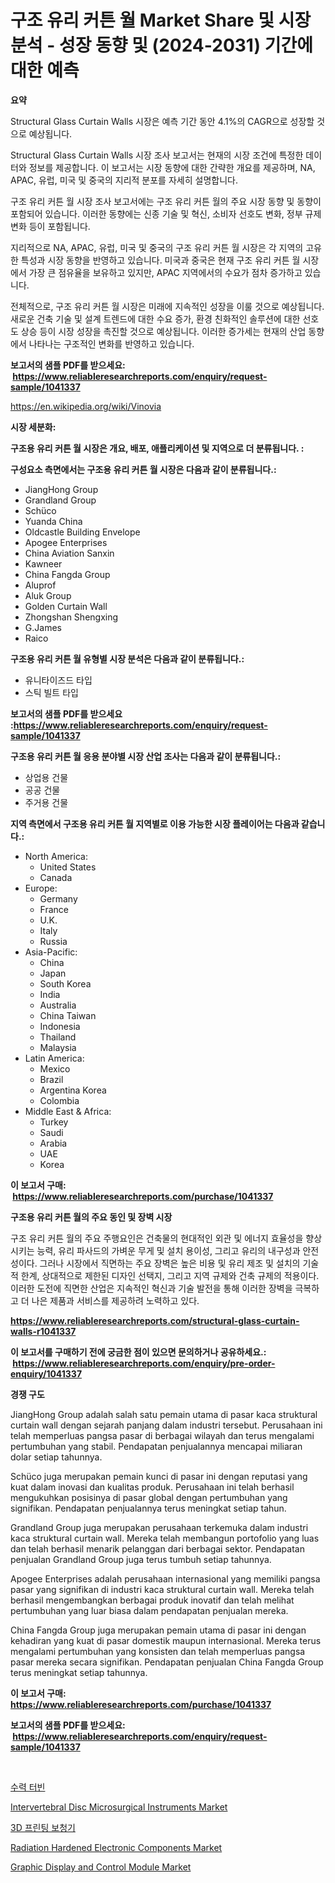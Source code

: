 <p><h1>구조 유리 커튼 월 Market Share 및 시장 분석 - 성장 동향 및 (2024-2031) 기간에 대한 예측</h1></p><p><strong>요약</strong></p>
<p><p>Structural Glass Curtain Walls 시장은 예측 기간 동안 4.1%의 CAGR으로 성장할 것으로 예상됩니다.</p><p>Structural Glass Curtain Walls 시장 조사 보고서는 현재의 시장 조건에 특정한 데이터와 정보를 제공합니다. 이 보고서는 시장 동향에 대한 간략한 개요를 제공하며, NA, APAC, 유럽, 미국 및 중국의 지리적 분포를 자세히 설명합니다.</p><p>구조 유리 커튼 월 시장 조사 보고서에는 구조 유리 커튼 월의 주요 시장 동향 및 동향이 포함되어 있습니다. 이러한 동향에는 신종 기술 및 혁신, 소비자 선호도 변화, 정부 규제 변화 등이 포함됩니다.</p><p>지리적으로 NA, APAC, 유럽, 미국 및 중국의 구조 유리 커튼 월 시장은 각 지역의 고유한 특성과 시장 동향을 반영하고 있습니다. 미국과 중국은 현재 구조 유리 커튼 월 시장에서 가장 큰 점유율을 보유하고 있지만, APAC 지역에서의 수요가 점차 증가하고 있습니다.</p><p>전체적으로, 구조 유리 커튼 월 시장은 미래에 지속적인 성장을 이룰 것으로 예상됩니다. 새로운 건축 기술 및 설계 트렌드에 대한 수요 증가, 환경 친화적인 솔루션에 대한 선호도 상승 등이 시장 성장을 촉진할 것으로 예상됩니다. 이러한 증가세는 현재의 산업 동향에서 나타나는 구조적인 변화를 반영하고 있습니다.</p></p>
<p><strong>보고서의 샘플 PDF를 받으세요: &nbsp;<a href="https://www.reliableresearchreports.com/enquiry/request-sample/1041337">https://www.reliableresearchreports.com/enquiry/request-sample/1041337</a></strong></p>
<p><a href="https://en.wikipedia.org/wiki/Vinovia">https://en.wikipedia.org/wiki/Vinovia</a></p>
<p><strong>시장 세분화:</strong></p>
<p><strong> 구조용 유리 커튼 월 시장은 개요, 배포, 애플리케이션 및 지역으로 더 분류됩니다. :</strong></p>
<p><strong>구성요소 측면에서는 구조용 유리 커튼 월 시장은 다음과 같이 분류됩니다.:</strong></p>
<p><ul><li>JiangHong Group</li><li>Grandland Group</li><li>Schüco</li><li>Yuanda China</li><li>Oldcastle Building Envelope</li><li>Apogee Enterprises</li><li>China Aviation Sanxin</li><li>Kawneer</li><li>China Fangda Group</li><li>Aluprof</li><li>Aluk Group</li><li>Golden Curtain Wall</li><li>Zhongshan Shengxing</li><li>G.James</li><li>Raico</li></ul></p>
<p><strong> 구조용 유리 커튼 월 유형별 시장 분석은 다음과 같이 분류됩니다.:</strong></p>
<p><ul><li>유니타이즈드 타입</li><li>스틱 빌트 타입</li></ul></p>
<p><strong>보고서의 샘플 PDF를 받으세요 :<a href="https://www.reliableresearchreports.com/enquiry/request-sample/1041337">https://www.reliableresearchreports.com/enquiry/request-sample/1041337</a></strong></p>
<p><strong> 구조용 유리 커튼 월 응용 분야별 시장 산업 조사는 다음과 같이 분류됩니다.:</strong></p>
<p><ul><li>상업용 건물</li><li>공공 건물</li><li>주거용 건물</li></ul></p>
<p><strong>지역 측면에서 구조용 유리 커튼 월 지역별로 이용 가능한 시장 플레이어는 다음과 같습니다.:</strong></p>
<p><ul>
    <li>
        North America:
        <ul>
            <li>United States</li>
            <li>Canada</li>
        </ul>
    </li>
    <li>
        Europe:
        <ul>
            <li>Germany</li>
            <li>France</li>
            <li>U.K.</li>
            <li>Italy</li>
            <li>Russia</li>
        </ul>
    </li>
    <li>
        Asia-Pacific:
        <ul>
            <li>China</li>
            <li>Japan</li>
            <li>South Korea</li>
            <li>India</li>
            <li>Australia</li>
            <li>China Taiwan</li>
            <li>Indonesia</li>
            <li>Thailand</li>
            <li>Malaysia</li>
        </ul>
    </li>
    <li>
        Latin America:
        <ul>
            <li>Mexico</li>
            <li>Brazil</li>
            <li>Argentina Korea</li>
            <li>Colombia</li>
        </ul>
    </li>
    <li>
        Middle East & Africa:
        <ul>
            <li>Turkey</li>
            <li>Saudi</li>
            <li>Arabia</li>
            <li>UAE</li>
            <li>Korea</li>
        </ul>
    </li>
    </ul></p>
<p><strong>이 보고서 구매: &nbsp;<a href="https://www.reliableresearchreports.com/purchase/1041337">https://www.reliableresearchreports.com/purchase/1041337</a></strong></p>
<p><strong>구조용 유리 커튼 월의 주요 동인 및 장벽 시장</strong></p>
<p><p>구조 유리 커튼 월의 주요 주행요인은 건축물의 현대적인 외관 및 에너지 효율성을 향상시키는 능력, 유리 파사드의 가벼운 무게 및 설치 용이성, 그리고 유리의 내구성과 안전성이다. 그러나 시장에서 직면하는 주요 장벽은 높은 비용 및 유리 제조 및 설치의 기술적 한계, 상대적으로 제한된 디자인 선택지, 그리고 지역 규제와 건축 규제의 적용이다. 이러한 도전에 직면한 산업은 지속적인 혁신과 기술 발전을 통해 이러한 장벽을 극복하고 더 나은 제품과 서비스를 제공하려 노력하고 있다.</p></p>
<p><strong><a href="https://www.reliableresearchreports.com/structural-glass-curtain-walls-r1041337">https://www.reliableresearchreports.com/structural-glass-curtain-walls-r1041337</a></strong></p>
<p><strong>이 보고서를 구매하기 전에 궁금한 점이 있으면 문의하거나 공유하세요.: &nbsp;<a href="https://www.reliableresearchreports.com/enquiry/pre-order-enquiry/1041337">https://www.reliableresearchreports.com/enquiry/pre-order-enquiry/1041337</a></strong></p>
<p><strong>경쟁 구도</strong></p>
<p><p>JiangHong Group adalah salah satu pemain utama di pasar kaca struktural curtain wall dengan sejarah panjang dalam industri tersebut. Perusahaan ini telah memperluas pangsa pasar di berbagai wilayah dan terus mengalami pertumbuhan yang stabil. Pendapatan penjualannya mencapai miliaran dolar setiap tahunnya.</p><p>Schüco juga merupakan pemain kunci di pasar ini dengan reputasi yang kuat dalam inovasi dan kualitas produk. Perusahaan ini telah berhasil mengukuhkan posisinya di pasar global dengan pertumbuhan yang signifikan. Pendapatan penjualannya terus meningkat setiap tahun.</p><p>Grandland Group juga merupakan perusahaan terkemuka dalam industri kaca struktural curtain wall. Mereka telah membangun portofolio yang luas dan telah berhasil menarik pelanggan dari berbagai sektor. Pendapatan penjualan Grandland Group juga terus tumbuh setiap tahunnya.</p><p>Apogee Enterprises adalah perusahaan internasional yang memiliki pangsa pasar yang signifikan di industri kaca struktural curtain wall. Mereka telah berhasil mengembangkan berbagai produk inovatif dan telah melihat pertumbuhan yang luar biasa dalam pendapatan penjualan mereka.</p><p>China Fangda Group juga merupakan pemain utama di pasar ini dengan kehadiran yang kuat di pasar domestik maupun internasional. Mereka terus mengalami pertumbuhan yang konsisten dan telah memperluas pangsa pasar mereka secara signifikan. Pendapatan penjualan China Fangda Group terus meningkat setiap tahunnya.</p></p>
<p><strong>이 보고서 구매: &nbsp; <a href="https://www.reliableresearchreports.com/purchase/1041337">https://www.reliableresearchreports.com/purchase/1041337</a></strong></p>
<p><strong>보고서의 샘플 PDF를 받으세요: &nbsp;<a href="https://www.reliableresearchreports.com/enquiry/request-sample/1041337">https://www.reliableresearchreports.com/enquiry/request-sample/1041337</a></strong><strong></strong></p>
<p>&nbsp;</p>
<p><p><a href="https://github.com/shade463/Market-Research-Report-List-2/blob/main/975377960025.md">수력 터빈</a></p><p><a href="https://issuu.com/reportprime-2/docs/intervertebral-disc-microsurgical-instruments-mark">Intervertebral Disc Microsurgical Instruments Market</a></p><p><a href="https://medium.com/@hulk678678/%EA%B8%80%EB%A1%9C%EB%B2%8C-3d-%ED%94%84%EB%A6%B0%ED%8C%85-%EC%B2%AD%EA%B0%81-%EB%B3%B4%EC%A1%B0%EA%B8%B0-%EC%8B%9C%EC%9E%A5%EC%9D%80-2024%EB%85%84%EB%B6%80%ED%84%B0-2031%EB%85%84%EA%B9%8C%EC%A7%80-8-5-%EC%9D%98-%EC%97%B0%ED%8F%89%EA%B7%A0-%EC%84%B1%EC%9E%A5%EB%A5%A0%EC%9D%B4-%EC%98%88%EC%83%81%EB%90%98%EB%A9%B0-%EC%84%B1%EC%9E%A5%ED%95%A0-%EA%B2%83%EC%9C%BC%EB%A1%9C-%EC%98%88%EC%83%81%EB%90%A9%EB%8B%88%EB%8B%A4-1110289bc586">3D 프린팅 보청기</a></p><p><a href="https://github.com/nicholepatriciadoylenwnrjr0/Market-Research-Report-List-3/blob/main/radiation-hardened-electronic-components-market.md">Radiation Hardened Electronic Components Market</a></p><p><a href="https://github.com/gamblestampleyjenny50m5sl6/Market-Research-Report-List-3/blob/main/graphic-display-and-control-module-market.md">Graphic Display and Control Module Market</a></p></p>